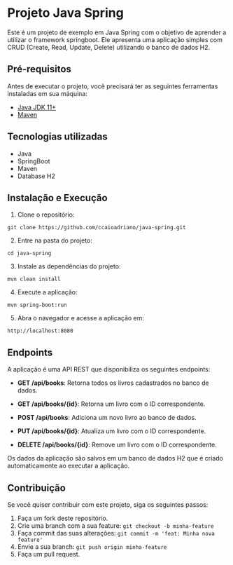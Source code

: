 # Projeto Java Spring

Este é um projeto de exemplo em Java Spring com o objetivo de aprender a utilizar o framework springboot. Ele apresenta uma aplicação simples com CRUD (Create, Read, Update, Delete) utilizando o banco de dados H2.

## Pré-requisitos

Antes de executar o projeto, você precisará ter as seguintes ferramentas instaladas em sua máquina:

- [Java JDK 11+](https://www.oracle.com/java/technologies/downloads/)
- [Maven](https://maven.apache.org/)

## Tecnologias utilizadas
- Java
- SpringBoot
- Maven
- Database H2

## Instalação e Execução

1. Clone o repositório:

```
git clone https://github.com/ccaioadriano/java-spring.git
```

2. Entre na pasta do projeto:

```
cd java-spring
```

3. Instale as dependências do projeto:

```
mvn clean install
```

4. Execute a aplicação:

```
mvn spring-boot:run
```

5. Abra o navegador e acesse a aplicação em:

```
http://localhost:8080
```

## Endpoints

A aplicação é uma API REST que disponibiliza os seguintes endpoints:

- **GET /api/books**: Retorna todos os livros cadastrados no banco de dados.

- **GET /api/books/{id}**: Retorna um livro com o ID correspondente.

- **POST /api/books**: Adiciona um novo livro ao banco de dados.

- **PUT /api/books/{id}**: Atualiza um livro com o ID correspondente.

- **DELETE /api/books/{id}**: Remove um livro com o ID correspondente.

Os dados da aplicação são salvos em um banco de dados H2 que é criado automaticamente ao executar a aplicação.

## Contribuição
Se você quiser contribuir com este projeto, siga os seguintes passos:

1. Faça um fork deste repositório.
2. Crie uma branch com a sua feature: `git checkout -b minha-feature`
3. Faça commit das suas alterações: `git commit -m 'feat: Minha nova feature'`
4. Envie a sua branch: `git push origin minha-feature`
5. Faça um pull request.
